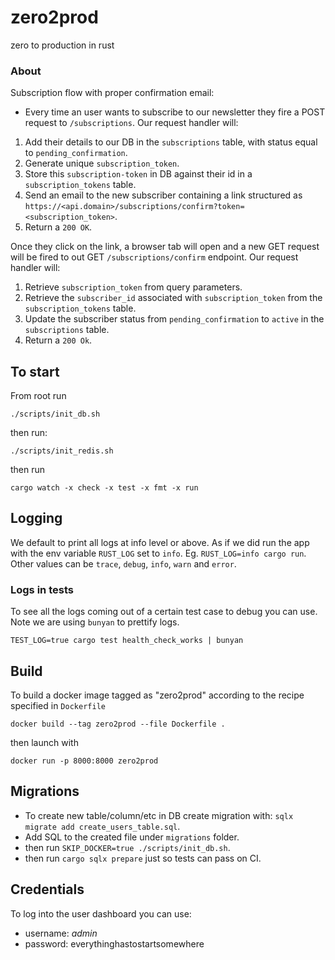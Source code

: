 # zero2prod

zero to production in rust

### About

Subscription flow with proper confirmation email:

- Every time an user wants to subscribe to our newsletter they fire a POST request to `/subscriptions`. Our request handler will:

1. Add their details to our DB in the `subscriptions` table, with status equal to `pending_confirmation`.
2. Generate unique `subscription_token`.
3. Store this `subscription-token` in DB against their id in a `subscription_tokens` table.
4. Send an email to the new subscriber containing a link structured as `https://<api.domain>/subscriptions/confirm?token=<subscription_token>`.
5. Return a `200 OK`.

Once they click on the link, a browser tab will open and a new GET request will be fired to out GET `/subscriptions/confirm` endpoint. Our request handler will:

1. Retrieve `subscription_token` from query parameters.
2. Retrieve the `subscriber_id` associated with `subscription_token` from the `subscription_tokens` table.
3. Update the subscriber status from `pending_confirmation` to `active` in the `subscriptions` table.
4. Return a `200 Ok`.

## To start

From root run

```
./scripts/init_db.sh
```

then run:

```
./scripts/init_redis.sh
```

then run

```
cargo watch -x check -x test -x fmt -x run
```

## Logging

We default to print all logs at info level or above. As if we did run the app with the env variable `RUST_LOG` set to `info`. Eg. `RUST_LOG=info cargo run`.
Other values can be `trace`, `debug`, `info`, `warn` and `error`.

### Logs in tests

To see all the logs coming out of a certain test case to debug you can use. Note we are using `bunyan` to prettify logs.

```
TEST_LOG=true cargo test health_check_works | bunyan
```

## Build

To build a docker image tagged as "zero2prod" according to the recipe specified in `Dockerfile`

```
docker build --tag zero2prod --file Dockerfile .
```

then launch with

```
docker run -p 8000:8000 zero2prod
```

## Migrations

- To create new table/column/etc in DB create migration with: `sqlx migrate add create_users_table.sql`.
- Add SQL to the created file under `migrations` folder.
- then run `SKIP_DOCKER=true ./scripts/init_db.sh`.
- then run `cargo sqlx prepare` just so tests can pass on CI.

## Credentials

To log into the user dashboard you can use:

- username: _admin_
- password: everythinghastostartsomewhere
